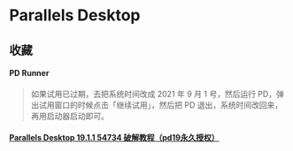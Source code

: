 # Parallels Desktop

## 收藏

#### PD Runner

> 如果试用已过期，去把系统时间改成 2021 年 9 月 1 号，然后运行 PD，弹出试用窗口的时候点击「继续试用」，然后把 PD 退出，系统时间改回来，再用启动器启动即可。

#### [Parallels Desktop 19.1.1 54734 破解教程（pd19永久授权）](https://www.luoxx.top/archives/pd-18-active?cid=750)
